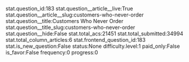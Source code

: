 stat.question_id:183
stat.question__article__live:True
stat.question__article__slug:customers-who-never-order
stat.question__title:Customers Who Never Order
stat.question__title_slug:customers-who-never-order
stat.question__hide:False
stat.total_acs:21451
stat.total_submitted:34994
stat.total_column_articles:6
stat.frontend_question_id:183
stat.is_new_question:False
status:None
difficulty.level:1
paid_only:False
is_favor:False
frequency:0
progress:0
